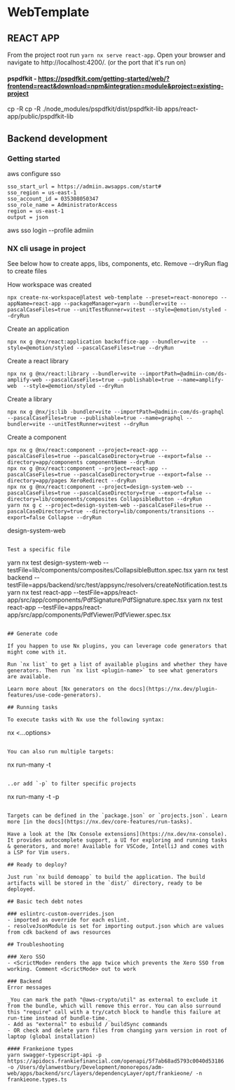 # WebTemplate

## REACT APP
From the project root run `yarn nx serve react-app`. Open your browser and navigate to http://localhost:4200/. (or the port that it's run on)

#### pspdfkit - https://pspdfkit.com/getting-started/web/?frontend=react&download=npm&integration=module&project=existing-project
cp -R cp -R ./node_modules/pspdfkit/dist/pspdfkit-lib apps/react-app/public/pspdfkit-lib


## Backend development

### Getting started
aws configure sso

```
sso_start_url = https://admiin.awsapps.com/start#
sso_region = us-east-1
sso_account_id = 035308050347
sso_role_name = AdministratorAccess
region = us-east-1
output = json
```

aws sso login --profile admiin


### NX cli usage in project 

See below how to create apps, libs, components, etc. Remove --dryRun flag to create files

How workspace was created
```
npx create-nx-workspace@latest web-template --preset=react-monorepo --appName=react-app --packageManager=yarn --bundler=vite --pascalCaseFiles=true --unitTestRunner=vitest --style=@emotion/styled --dryRun
```
Create an application
```
npx nx g @nx/react:application backoffice-app --bundler=vite  --style=@emotion/styled --pascalCaseFiles=true --dryRun
```

Create a react library
```
npx nx g @nx/react:library --bundler=vite --importPath=@admiin-com/ds-amplify-web --pascalCaseFiles=true --publishable=true --name=amplify-web  --style=@emotion/styled --dryRun
```

Create a library
```
npx nx g @nx/js:lib -bundler=vite --importPath=@admiin-com/ds-graphql --pascalCaseFiles=true --publishable=true --name=graphql --bundler=vite --unitTestRunner=vitest --dryRun
```

Create a component
```
npx nx g @nx/react:component --project=react-app --pascalCaseFiles=true --pascalCaseDirectory=true --export=false --directory=app/components componentName --dryRun
npx nx g @nx/react:component --project=react-app --pascalCaseFiles=true --pascalCaseDirectory=true --export=false --directory=app/pages XeroRedirect --dryRun
npx nx g @nx/react:component --project=design-system-web --pascalCaseFiles=true --pascalCaseDirectory=true --export=false --directory=lib/components/composites CollapsibleButton --dryRun
yarn nx g c --project=design-system-web --pascalCaseFiles=true --pascalCaseDirectory=true --directory=lib/components/transitions --export=false Collapse --dryRun
```
design-system-web
```

Test a specific file
```
yarn nx test design-system-web --testFile=lib/components/composites/CollapsibleButton.spec.tsx
yarn nx test backend --testFile=apps/backend/src/test/appsync/resolvers/createNotification.test.ts
yarn nx test react-app --testFile=apps/react-app/src/app/components/PdfSignature/PdfSignature.spec.tsx
yarn nx test react-app --testFile=apps/react-app/src/app/components/PdfViewer/PdfViewer.spec.tsx
```

## Generate code

If you happen to use Nx plugins, you can leverage code generators that might come with it.

Run `nx list` to get a list of available plugins and whether they have generators. Then run `nx list <plugin-name>` to see what generators are available.

Learn more about [Nx generators on the docs](https://nx.dev/plugin-features/use-code-generators).

## Running tasks

To execute tasks with Nx use the following syntax:

```
nx <target> <project> <...options>
```

You can also run multiple targets:

```
nx run-many -t <target1> <target2>
```

..or add `-p` to filter specific projects

```
nx run-many -t <target1> <target2> -p <proj1> <proj2>
```

Targets can be defined in the `package.json` or `projects.json`. Learn more [in the docs](https://nx.dev/core-features/run-tasks).

Have a look at the [Nx Console extensions](https://nx.dev/nx-console). It provides autocomplete support, a UI for exploring and running tasks & generators, and more! Available for VSCode, IntelliJ and comes with a LSP for Vim users.

## Ready to deploy?

Just run `nx build demoapp` to build the application. The build artifacts will be stored in the `dist/` directory, ready to be deployed.

## Basic tech debt notes

### eslintrc-custom-overrides.json
- imported as override for each eslint.
- resolveJsonModule is set for importing output.json which are values from cdk backend of aws resources
      
## Troubleshooting

### Xero SSO
- <ScrictMode> renders the app twice which prevents the Xero SSO from working. Comment <ScrictMode> out to work

### Backend
Error messages

_You can mark the path "@aws-crypto/util" as external to exclude it from the bundle, which will remove this error. You can also surround this "require" call with a try/catch block to handle this failure at run-time instead of bundle-time._
- Add as "external" to esbuild / buildSync commands
- OR check and delete yarn files from changing yarn version in root of laptop (global installation)

#### Frankeione types
yarn swagger-typescript-api -p https://apidocs.frankiefinancial.com/openapi/5f7ab68ad5793c0040d53186 -o /Users/dylanwestbury/Development/monorepos/adm-web/apps/backend/src/layers/dependencyLayer/opt/frankieone/ -n frankieone.types.ts

